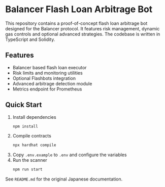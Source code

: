 # Balancer Flash Loan Arbitrage Bot

This repository contains a proof-of-concept flash loan arbitrage bot designed for the Balancer protocol. It features risk management, dynamic gas controls and optional advanced strategies. The codebase is written in TypeScript and Solidity.

## Features
- Balancer based flash loan executor
- Risk limits and monitoring utilities
- Optional Flashbots integration
- Advanced arbitrage detection module
- Metrics endpoint for Prometheus

## Quick Start
1. Install dependencies
   ```bash
   npm install
   ```
2. Compile contracts
   ```bash
   npx hardhat compile
   ```
3. Copy `.env.example` to `.env` and configure the variables
4. Run the scanner
   ```bash
   npm run start
   ```

See `README.md` for the original Japanese documentation.
